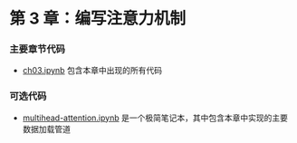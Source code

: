 # 第 3 章：编写注意力机制

### 主要章节代码

- [ch03.ipynb](ch03.zh.ipynb) 包含本章中出现的所有代码

### 可选代码

- [multihead-attention.ipynb](multihead-attention.zh.ipynb) 是一个极简笔记本，其中包含本章中实现的主要数据加载管道